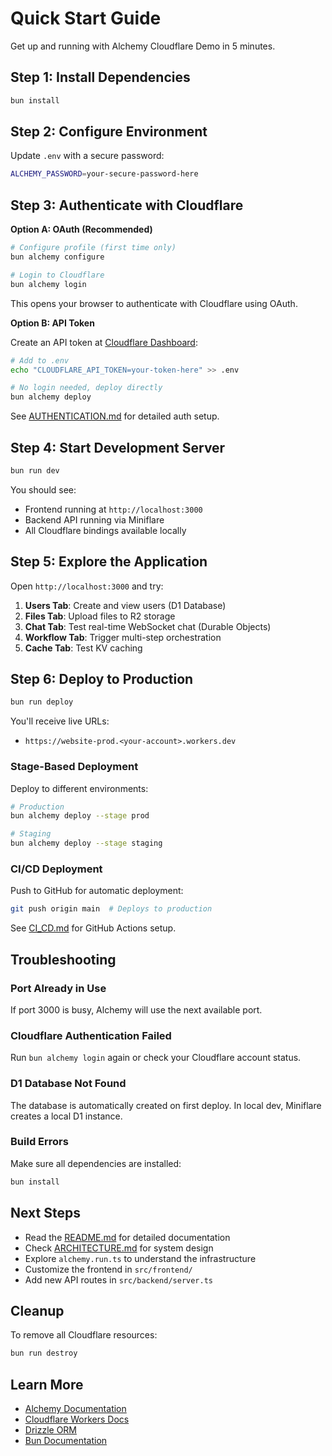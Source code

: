 # Quick Start Guide

Get up and running with Alchemy Cloudflare Demo in 5 minutes.

## Step 1: Install Dependencies

```bash
bun install
```

## Step 2: Configure Environment

Update `.env` with a secure password:

```bash
ALCHEMY_PASSWORD=your-secure-password-here
```

## Step 3: Authenticate with Cloudflare

**Option A: OAuth (Recommended)**

```bash
# Configure profile (first time only)
bun alchemy configure

# Login to Cloudflare
bun alchemy login
```

This opens your browser to authenticate with Cloudflare using OAuth.

**Option B: API Token**

Create an API token at [Cloudflare Dashboard](https://dash.cloudflare.com/profile/api-tokens):

```bash
# Add to .env
echo "CLOUDFLARE_API_TOKEN=your-token-here" >> .env

# No login needed, deploy directly
bun alchemy deploy
```

See [AUTHENTICATION.md](./AUTHENTICATION.md) for detailed auth setup.

## Step 4: Start Development Server

```bash
bun run dev
```

You should see:
- Frontend running at `http://localhost:3000`
- Backend API running via Miniflare
- All Cloudflare bindings available locally

## Step 5: Explore the Application

Open `http://localhost:3000` and try:

1. **Users Tab**: Create and view users (D1 Database)
2. **Files Tab**: Upload files to R2 storage
3. **Chat Tab**: Test real-time WebSocket chat (Durable Objects)
4. **Workflow Tab**: Trigger multi-step orchestration
5. **Cache Tab**: Test KV caching

## Step 6: Deploy to Production

```bash
bun run deploy
```

You'll receive live URLs:
- `https://website-prod.<your-account>.workers.dev`

### Stage-Based Deployment

Deploy to different environments:
```bash
# Production
bun alchemy deploy --stage prod

# Staging
bun alchemy deploy --stage staging
```

### CI/CD Deployment

Push to GitHub for automatic deployment:
```bash
git push origin main  # Deploys to production
```

See [CI_CD.md](./CI_CD.md) for GitHub Actions setup.

## Troubleshooting

### Port Already in Use

If port 3000 is busy, Alchemy will use the next available port.

### Cloudflare Authentication Failed

Run `bun alchemy login` again or check your Cloudflare account status.

### D1 Database Not Found

The database is automatically created on first deploy. In local dev, Miniflare creates a local D1 instance.

### Build Errors

Make sure all dependencies are installed:
```bash
bun install
```

## Next Steps

- Read the [README.md](./README.md) for detailed documentation
- Check [ARCHITECTURE.md](./ARCHITECTURE.md) for system design
- Explore `alchemy.run.ts` to understand the infrastructure
- Customize the frontend in `src/frontend/`
- Add new API routes in `src/backend/server.ts`

## Cleanup

To remove all Cloudflare resources:

```bash
bun run destroy
```

## Learn More

- [Alchemy Documentation](https://alchemy.run)
- [Cloudflare Workers Docs](https://developers.cloudflare.com/workers/)
- [Drizzle ORM](https://orm.drizzle.team)
- [Bun Documentation](https://bun.sh/docs)

